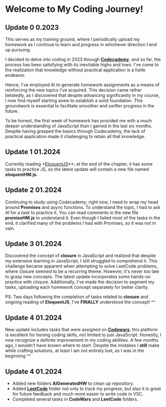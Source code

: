 # Welcome to My Coding Journey!

## Update 0  0.2023
This serves as my training ground, where I periodically upload my homework as I continue to learn and progress in whichever direction I end up pursuing.

I decided to delve into coding in 2023 through **[Codecademy](https://www.codecademy.com)**, and so far, the process has been satisfying with its inevitable highs and lows. I've come to the realization that knowledge without practical application is a futile endeavor.

Hence, I've employed AI to generate homework assignments as a means of reinforcing the new topics I've acquired. This decision came rather belatedly, as I discovered that despite advancing significantly in my course, I now find myself starting anew to establish a solid foundation. This groundwork is essential to facilitate smoother and swifter progress in the future.

To be honest, the first week of homework has provided me with a much deeper understanding of JavaScript than I gained in the last six months. Despite having grasped the basics through Codecademy, the lack of practical application made it challenging to retain all that knowledge.

## Update 1 01.2024
Currently reading *[EloquentJS](https://eloquentjavascript.net/)**; at the end of the chapter, it has some tasks to practice JS, so the latest update will contain a new file named __eloquentHM.js__.

## Update 2 01.2024
Continuing to study using Codecademy; right now, I need to wrap my head around **Promises** and async functions. To understand the topic, I had to ask AI for a task to practice it. You can read comments in the new file __promiseHM.js__ to understand it. Even though I failed most of the tasks in the end, it clarified many of the problems I had with Promises, so it was not in vain.

## Update 3 01.2024
Discovered the concept of __closure__ in JavaScript and realized that despite my extensive learning in JavaScript, I still struggled to comprehend it. This challenge became apparent when attempting to solve LeetCode problems, where closure seemed to be a recurring theme. However, it's never too late to grasp new concepts. The latest update incorporates some hands-on practice with closure. Additionally, I've made the decision to segment my tasks, uploading each homework concept separately for better clarity.

PS: Two days following the completion of tasks related to __closure__ and ongoing reading of **EloquentJS**, I've **FINALLY** understood the concept! ^^

## Update 4 01.2024
New update includes tasks that were assigned on **[Codewars](https://www.codewars.com/)**; this platform is excellent for honing coding skills, not limited to just JavaScript. Honestly, I now recognize a definite improvement in my coding abilities. A few months ago, I wouldn't have known where to start. Despite the mistakes I __still__ make while crafting solutions, at least I am not entirely lost, as I was in the beginning ^^

## Update 4 01.2024
- Added new folders **AIGeneratedHW** to clean up repository. 
- Added **[LeetCode](https://leetcode.com/)** folder not only to track my progress, but also it is great for future feedback and much more easier to write code in VSC.
- Completed several tasks in **CodeWars** and **LeetCode** folders.
